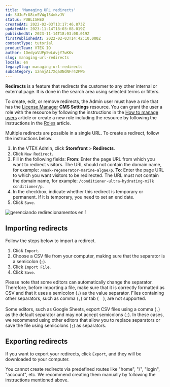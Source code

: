 ```yaml
---
title: 'Managing URL redirects'
id: 3UJuFrU8imSVWg134mkvJV
status: PUBLISHED
createdAt: 2022-02-03T13:17:46.873Z
updatedAt: 2023-11-14T18:03:08.019Z
publishedAt: 2023-11-14T18:03:08.019Z
firstPublishedAt: 2022-02-03T14:42:10.000Z
contentType: tutorial
productTeam: VTEX IO
author: 1DedyaVUPp5wLAvjY7wKKv
slug: managing-url-redirects
locale: en
legacySlug: managing-url-redirects
subcategory: 1znnjA17XqaUNdNFr42PW5
---
```


**Redirects** is a feature that redirects the customer to any other internal or external page. It is done in the search area using selected terms or filters.

<div class="alert alert-warning" role="alert">
To create, edit, or remove redirects, the Admin user must have a role that has the <a href="https://help.vtex.com/en/tutorial/license-manager-resources--3q6ztrC8YynQf6rdc6euk3">License Manager</a> <strong>CMS Settings</strong> resource. You can grant the user a role with the resource by following the instructions in the <a href="https://help.vtex.com/en/tutorial/managing-users--tutorials_512#editing-users">How to manage users</a> article or create a new role including the resource by following the instructions in the <a href="https://help.vtex.com/en/tutorial/roles--7HKK5Uau2H6wxE1rH5oRbc#creating-a-role">Roles</a> article.
</div>

Multiple redirects are possible in a single URL. To create a redirect, follow the instructions below. 

1. In the VTEX Admin, click **Storefront** > **Redirects**.
2. Click `New Redirect`.
3. Fill in the following fields: 
**From**: Enter the page URL from which you want to redirect visitors. The URL should not contain the domain name, for example: `/mask-regenerator-marine-algae/p`.
**To**: Enter the page URL to which you want visitors to be redirected. The URL must not contain the domain name, for example: `/conditioner-ultra-hydrating-milk conditioner/p`. 
4. In the checkbox, indicate whether this redirect is temporary or permanent. If it is temporary, you need to set an end date.
5. Click `Save`.

![gerenciando redirecionamentos en 1](//images.ctfassets.net/alneenqid6w5/6WZzZNgQPLtfwP1Z8fK7S9/342b99d95882506fce9b9e3be1205bac/image6.png)
## Importing redirects
Follow the steps below to import a redirect.

1. Click <i class="fas fa-upload"></i> `Import`.
2. Choose a CSV file from your computer, making sure that the separator is a semicolon (`;`).
3. Click `Import File`.
4. Click `Save`.

<div class="alert alert-warning" role="alert">
Please note that some editors can automatically change the separator. Therefore, before importing a file, make sure that it is correctly formatted as CSV and that it uses a semicolon (<code>;</code>) as the value separator. Files containing other separators, such as comma (<code>,</code>) or tab (<code>&nbsp;&nbsp;</code>), are not supported.<br><br>
Some editors, such as Google Sheets, export CSV files using a comma (<code>,</code>) as the default separator and may not accept semicolons (<code>;</code>). In these cases, we recommend using other editors that allow you to replace separators or save the file using semicolons (<code>;</code>) as separators.
</div>

## Exporting redirects 

If you want to export your redirects, click <i class="fas fa-download"></i> `Export`, and they will be downloaded to your computer. 

<div class="alert-info">
You cannot create redirects via predefined routes like "home", "/", "login", "account", etc. We recommend creating them manually by following the instructions mentioned above.
</div>

